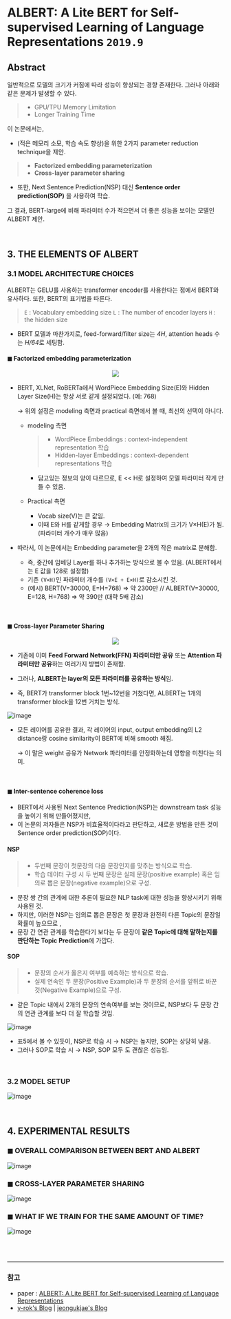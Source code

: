 # ALBERT: A Lite BERT for Self-supervised Learning of Language Representations `2019.9`


## Abstract
일반적으로 모델의 크기가 커짐에 따라 성능이 향상되는 경향 존재한다. 그러나 아래와 같은 문제가 발생할 수 있다.
>   - GPU/TPU Memory Limitation
>   - Longer Training Time

이 논문에서는,
   - (적은 메모리 소모, 학습 속도 향상)을 위한 2가지 parameter reduction technique을 제안.
   >   - **Factorized embedding parameterization**
   >   - **Cross-layer parameter sharing**

   - 또한, Next Sentence Prediction(NSP) 대신 **Sentence order prediction(SOP)** 을 사용하여 학습.

그 결과, BERT-large에 비해 파라미터 수가 적으면서 더 좋은 성능을 보이는 모델인 ALBERT 제안.



<br>

## 3. THE ELEMENTS OF ALBERT

### 3.1 MODEL ARCHITECTURE CHOICES

ALBERT는 GELU를 사용하는 transformer encoder를 사용한다는 점에서 BERT와 유사하다. 또한, BERT의 표기법을 따른다.
> `E` : Vocabulary embedding size  `L` : The number of encoder layers  `H` : the hidden size

- BERT 모델과 마찬가지로, feed-forward/filter size는 *4H*,  attention heads 수는 *H/64*로 세팅함.

#### ◼ Factorized embedding parameterization

<p align="center"><img src="https://user-images.githubusercontent.com/42428487/105883781-96df6000-604a-11eb-88fc-dd7ce806ee04.png"></p>

- BERT, XLNet, RoBERTa에서 WordPiece Embedding Size(E)와 Hidden Layer Size(H)는 항상 서로 같게 설정되었다. (예: 768)

   → 위의 설정은 modeling 측면과 practical 측면에서 볼 때, 최선의 선택이 아니다.
   
   - modeling 측면
      > - WordPiece Embeddings : context-independent representation 학습
      > - Hidden-layer Embeddings : context-dependent representations 학습
      - 담고있는 정보의 양이 다르므로, E << H로 설정하여 모델 파라미터 작게 만들 수 있음.
      
   - Practical 측면
      - Vocab size(V)는 큰 값임. 
      - 이때 E와 H를 같게할 경우 → Embedding Matrix의 크기가 V×H(E)가 됨. (파라미터 개수가 매우 많음)


- 따라서, 이 논문에서는 Embedding parameter을 2개의 작은 matrix로 분해함.
   - 즉, 중간에 임베딩 Layer를 하나 추가하는 방식으로 볼 수 있음. (ALBERT에서는 E 값을 128로 설정함)
   - 기존 `(V×H)`인 파라미터 개수를 `(V×E + E×H)`로 감소시킨 것.
   - (예시) BERT(V=30000, E=H=768) => 약 2300만 // ALBERT(V=30000, E=128, H=768) => 약 390만 (대략 5배 감소)

<br>

#### ◼ Cross-layer Parameter Sharing

<p align="center"><img src="https://user-images.githubusercontent.com/42428487/105895471-e75dba00-6058-11eb-932b-038b67ed4fd7.png"></p>

- 기존에 이미 **Feed Forward Network(FFN) 파라미터만 공유** 또는 **Attention 파라미터만 공유**하는 여러가지 방법이 존재함.

- 그러나, **ALBERT는 layer의 모든 파라미터를 공유하는 방식**임. 
- 즉, BERT가 transformer block 1번~12번을 거쳤다면, ALBERT는 1개의 transformer block을 12번 거치는 방식.

![image](https://user-images.githubusercontent.com/42428487/105889180-3dc6fa80-6051-11eb-893a-98020de4e742.png)
- 모든 레이어를 공유한 결과, 각 레이어의 input, output embedding의 L2 distance랑 cosine similarity이 BERT에 비해 smooth 해짐. 

   → 이 말은 weight 공유가 Network 파라미터를 안정화하는데 영향을 미친다는 의미.

<br>

#### ◼ Inter-sentence coherence loss

- BERT에서 사용된 Next Sentence Prediction(NSP)는 downstream task 성능을 높이기 위해 만들어졌지만,
- 이 논문의 저자들은 NSP가 비효율적이다라고 판단하고, 새로운 방법을 만든 것이 Sentence order prediction(SOP)이다.

#### NSP 
> - 두번째 문장이 첫문장의 다음 문장인지를 맞추는 방식으로 학습.
> - 학습 데이터 구성 시 두 번째 문장은 실제 문장(positive example) 혹은 임의로 뽑은 문장(negative example)으로 구성.
- 문장 쌍 간의 관계에 대한 추론이 필요한 NLP task에 대한 성능을 향상시키기 위해 사용된 것.
- 하지만, 이러한 NSP는 임의로 뽑은 문장은 첫 문장과 완전히 다른 Topic의 문장일 확률이 높으므로 ,
- 문장 간 연관 관계를 학습한다기 보다는 두 문장이 **같은 Topic에 대해 말하는지를 판단하는 Topic Prediction**에 가깝다.

#### SOP
> - 문장의 순서가 옳은지 여부를 예측하는 방식으로 학습.
> - 실제 연속인 두 문장(Positive Example)과 두 문장의 순서를 앞뒤로 바꾼 것(Negative Example)으로 구성.
- 같은 Topic 내에서 2개의 문장의 연속여부를 보는 것이므로, NSP보다 두 문장 간의 연관 관계를 보다 더 잘 학습할 것임.

![image](https://user-images.githubusercontent.com/42428487/105890489-c4c8a280-6052-11eb-89e0-a505443d51fa.png)
- 표5에서 볼 수 있듯이, NSP로 학습 시 → NSP는 높지만, SOP는 상당히 낮음.
- 그러나 SOP로 학습 시 → NSP, SOP 모두 도 괜찮은 성능임.


<br>

### 3.2 MODEL SETUP

![image](https://user-images.githubusercontent.com/42428487/105892524-546f5080-6055-11eb-81ad-e0aa57917040.png)

<br>

## 4. EXPERIMENTAL RESULTS

### ◼ OVERALL COMPARISON BETWEEN BERT AND ALBERT
![image](https://user-images.githubusercontent.com/42428487/105894946-37884c80-6058-11eb-80cb-c244e8ba91bb.png)

### ◼ CROSS-LAYER PARAMETER SHARING
![image](https://user-images.githubusercontent.com/42428487/105895048-5ab2fc00-6058-11eb-9dc8-aee628dcc7b8.png)

### ◼ WHAT IF WE TRAIN FOR THE SAME AMOUNT OF TIME?
![image](https://user-images.githubusercontent.com/42428487/105895105-6e5e6280-6058-11eb-9a3e-9b680caf25a9.png)


<br><br>

---
### 참고
- paper : [ALBERT: A Lite BERT for Self-supervised Learning of Language Representations](https://arxiv.org/pdf/1909.11942.pdf)
- [y-rok's Blog](https://y-rok.github.io/nlp/2019/10/23/albert.html) | [jeongukjae's Blog](https://jeongukjae.github.io/posts/4-albert-review/)
